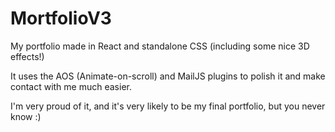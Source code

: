 # MortfolioV3

My portfolio made in React and standalone CSS (including some nice 3D effects!)

It uses the AOS (Animate-on-scroll) and MailJS plugins to polish it and make contact with me much easier.

I'm very proud of it, and it's very likely to be my final portfolio, but you never know :)
